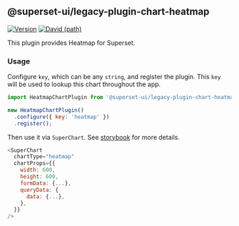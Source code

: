 ## @superset-ui/legacy-plugin-chart-heatmap

[![Version](https://img.shields.io/npm/v/@superset-ui/legacy-plugin-chart-heatmap.svg?style=flat-square)](https://img.shields.io/npm/v/@superset-ui/legacy-plugin-chart-heatmap.svg?style=flat-square)
[![David (path)](https://img.shields.io/david/apache-superset/superset-ui-plugins.svg?path=packages%2Fsuperset-ui-legacy-plugin-chart-heatmap&style=flat-square)](https://david-dm.org/apache-superset/superset-ui-plugins?path=packages/superset-ui-legacy-plugin-chart-heatmap)

This plugin provides Heatmap for Superset.

### Usage

Configure `key`, which can be any `string`, and register the plugin. This `key` will be used to lookup this chart throughout the app.

```js
import HeatmapChartPlugin from '@superset-ui/legacy-plugin-chart-heatmap';

new HeatmapChartPlugin()
  .configure({ key: 'heatmap' })
  .register();
```

Then use it via `SuperChart`. See [storybook](https://apache-superset.github.io/superset-ui-plugins/?selectedKind=plugin-chart-heatmap) for more details.

```js
<SuperChart
  chartType="heatmap"
  chartProps={{
    width: 600,
    height: 600,
    formData: {...},
    queryData: {
      data: {...},
    },
  }}
/>
```